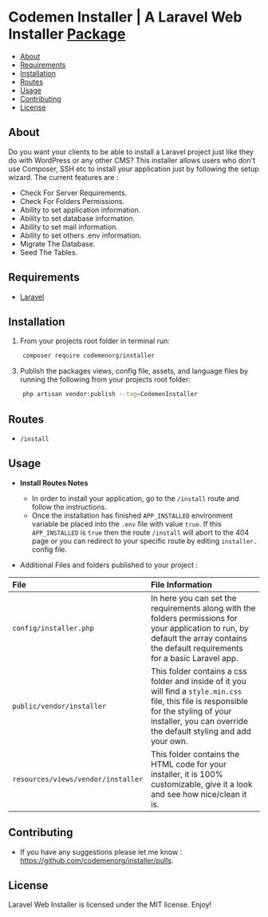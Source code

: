 # Codemen Installer | A Laravel Web Installer [Package](https://packagist.org/packages/codemenorg/installer)


- [About](#about)
- [Requirements](#requirements)
- [Installation](#installation)
- [Routes](#routes)
- [Usage](#usage)
- [Contributing](#contributing)
- [License](#license)

## About

Do you want your clients to be able to install a Laravel project just like they do with WordPress or any other CMS?
This installer allows users who don't use Composer, SSH etc to install your application just by following the setup wizard.
The current features are :

- Check For Server Requirements.
- Check For Folders Permissions.
- Ability to set application information.
- Ability to set database information.
- Ability to set mail information.
- Ability to set others .env information.
- Migrate The Database.
- Seed The Tables.

## Requirements

* [Laravel](https://laravel.com/docs/installation)

## Installation

1. From your projects root folder in terminal run:

```bash
    composer require codemenorg/installer
```

3. Publish the packages views, config file, assets, and language files by running the following from your projects root folder:

```bash
    php artisan vendor:publish --tag=CodemenInstaller
```

## Routes

* `/install`

## Usage

* **Install Routes Notes**
	* In order to install your application, go to the `/install` route and follow the instructions.
	* Once the installation has finished `APP_INSTALLED` environment variable be placed into the `.env` file with value `true`. If this `APP_INSTALLED` is `true` then the route `/install` will abort to the 404 page or you can redirect to your specific route by editing `installer.` config file.

* Additional Files and folders published to your project :

|File|File Information|
|:------------|:------------|
|`config/installer.php`|In here you can set the requirements along with the folders permissions for your application to run, by default the array contains the default requirements for a basic Laravel app.|
|`public/vendor/installer`|This folder contains a css folder and inside of it you will find a `style.min.css` file, this file is responsible for the styling of your installer, you can override the default styling and add your own.|
|`resources/views/vendor/installer`|This folder contains the HTML code for your installer, it is 100% customizable, give it a look and see how nice/clean it is.|

## Contributing

* If you have any suggestions please let me know : https://github.com/codemenorg/installer/pulls.

## License
Laravel Web Installer is licensed under the MIT license. Enjoy!

##
